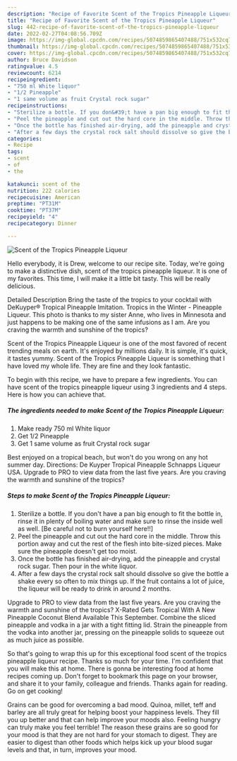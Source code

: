 ```yaml
---
description: "Recipe of Favorite Scent of the Tropics Pineapple Liqueur"
title: "Recipe of Favorite Scent of the Tropics Pineapple Liqueur"
slug: 442-recipe-of-favorite-scent-of-the-tropics-pineapple-liqueur
date: 2022-02-27T04:08:56.709Z
image: https://img-global.cpcdn.com/recipes/5074859865407488/751x532cq70/scent-of-the-tropics-pineapple-liqueur-recipe-main-photo.jpg
thumbnail: https://img-global.cpcdn.com/recipes/5074859865407488/751x532cq70/scent-of-the-tropics-pineapple-liqueur-recipe-main-photo.jpg
cover: https://img-global.cpcdn.com/recipes/5074859865407488/751x532cq70/scent-of-the-tropics-pineapple-liqueur-recipe-main-photo.jpg
author: Bruce Davidson
ratingvalue: 4.5
reviewcount: 6214
recipeingredient:
- "750 ml White liquor"
- "1/2 Pineapple"
- "1 same volume as fruit Crystal rock sugar"
recipeinstructions:
- "Sterilize a bottle. If you don&#39;t have a pan big enough to fit the bottle in, rinse it in plenty of boiling water and make sure to rinse the inside well as well. [Be careful not to burn yourself here!!]"
- "Peel the pineapple and cut out the hard core in the middle. Throw this portion away and cut the rest of the flesh into bite-sized pieces. Make sure the pineapple doesn&#39;t get too moist."
- "Once the bottle has finished air-drying, add the pineapple and crystal rock sugar. Then pour in the white liquor."
- "After a few days the crystal rock salt should dissolve so give the bottle a shake every so often to mix things up. If the fruit contains a lot of juice, the liqueur will be ready to drink in around 2 months."
categories:
- Recipe
tags:
- scent
- of
- the

katakunci: scent of the 
nutrition: 222 calories
recipecuisine: American
preptime: "PT31M"
cooktime: "PT37M"
recipeyield: "4"
recipecategory: Dinner

---
```



![Scent of the Tropics Pineapple Liqueur](https://img-global.cpcdn.com/recipes/5074859865407488/751x532cq70/scent-of-the-tropics-pineapple-liqueur-recipe-main-photo.jpg)

Hello everybody, it is Drew, welcome to our recipe site. Today, we're going to make a distinctive dish, scent of the tropics pineapple liqueur. It is one of my favorites. This time, I will make it a little bit tasty. This will be really delicious.

Detailed Description Bring the taste of the tropics to your cocktail with DeKuyper® Tropical Pineapple Imitation. Tropics in the Winter - Pineapple Liqueur. This photo is thanks to my sister Anne, who lives in Minnesota and just happens to be making one of the same infusions as I am. Are you craving the warmth and sunshine of the tropics?

Scent of the Tropics Pineapple Liqueur is one of the most favored of recent trending meals on earth. It's enjoyed by millions daily. It is simple, it's quick, it tastes yummy. Scent of the Tropics Pineapple Liqueur is something that I have loved my whole life. They are fine and they look fantastic.


To begin with this recipe, we have to prepare a few ingredients. You can have scent of the tropics pineapple liqueur using 3 ingredients and 4 steps. Here is how you can achieve that.

<!--inarticleads1-->

##### The ingredients needed to make Scent of the Tropics Pineapple Liqueur:

1. Make ready 750 ml White liquor
1. Get 1/2 Pineapple
1. Get 1 same volume as fruit Crystal rock sugar


Best enjoyed on a tropical beach, but won&#39;t do you wrong on any hot summer day. Directions: De Kuyper Tropical Pineapple Schnapps Liqueur USA. Upgrade to PRO to view data from the last five years. Are you craving the warmth and sunshine of the tropics? 

<!--inarticleads2-->

##### Steps to make Scent of the Tropics Pineapple Liqueur:

1. Sterilize a bottle. If you don&#39;t have a pan big enough to fit the bottle in, rinse it in plenty of boiling water and make sure to rinse the inside well as well. [Be careful not to burn yourself here!!]
1. Peel the pineapple and cut out the hard core in the middle. Throw this portion away and cut the rest of the flesh into bite-sized pieces. Make sure the pineapple doesn&#39;t get too moist.
1. Once the bottle has finished air-drying, add the pineapple and crystal rock sugar. Then pour in the white liquor.
1. After a few days the crystal rock salt should dissolve so give the bottle a shake every so often to mix things up. If the fruit contains a lot of juice, the liqueur will be ready to drink in around 2 months.


Upgrade to PRO to view data from the last five years. Are you craving the warmth and sunshine of the tropics? X-Rated Gets Tropical With A New Pineapple Coconut Blend Available This September. Combine the sliced pineapple and vodka in a jar with a tight fitting lid. Strain the pineapple from the vodka into another jar, pressing on the pineapple solids to squeeze out as much juice as possible. 

So that's going to wrap this up for this exceptional food scent of the tropics pineapple liqueur recipe. Thanks so much for your time. I'm confident that you will make this at home. There is gonna be interesting food at home recipes coming up. Don't forget to bookmark this page on your browser, and share it to your family, colleague and friends. Thanks again for reading. Go on get cooking!

Grains can be good for overcoming a bad mood. Quinoa, millet, teff and barley are all truly great for helping boost your happiness levels. They fill you up better and that can help improve your moods also. Feeling hungry can truly make you feel terrible! The reason these grains are so good for your mood is that they are not hard for your stomach to digest. They are easier to digest than other foods which helps kick up your blood sugar levels and that, in turn, improves your mood.
